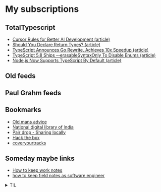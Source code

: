 # My subscriptions

## TotalTypescript

<!-- TotalTypescript:START -->
- [Cursor Rules for Better AI Development &lpar;article&rpar;](https://www.totaltypescript.com/cursor-rules-for-better-ai-development)
- [Should You Declare Return Types? &lpar;article&rpar;](https://www.totaltypescript.com/should-you-declare-return-types)
- [TypeScript Announces Go Rewrite, Achieves 10x Speedup &lpar;article&rpar;](https://www.totaltypescript.com/typescript-announces-go-rewrite)
- [TypeScript 5.8 Ships --erasableSyntaxOnly To Disable Enums &lpar;article&rpar;](https://www.totaltypescript.com/erasable-syntax-only)
- [Node.js Now Supports TypeScript By Default &lpar;article&rpar;](https://www.totaltypescript.com/typescript-is-coming-to-node-23)
<!-- TotalTypescript:END -->


## Old feeds
<!-- old-sub:START -->
<!-- old-sub:END -->

## Paul Grahm feeds

<!-- paulgraham:START -->
<!-- paulgraham:END -->

## Bookmarks

- [Old mans advice](https://www.youtube.com/watch?v=9fvETktnaRw)
- [National digital library of India](https://ndl.iitkgp.ac.in/)
- [Pair drop - Sharing locally](https://pairdrop.net/)
- [Hack the box](https://www.hackthebox.com/hacker)
- [coveryourtracks](https://coveryourtracks.eff.org/learn)


## Someday maybe links

- [How to keep work notes](https://duckduckgo.com/?q=how+to+keep+work+notes&t=ffab&atb=v393-7&ia=web)
- [how to keep field notes as software engineer](https://duckduckgo.com/?q=how+to+keep+field+notes+as+software+engineer&t=ffab&atb=v393-7&ia=web)

<details>
  <summary>TIL</summary>
<ul>
<li><a href="https://developer.mozilla.org/en-US/docs/Web/API/MutationObserver">MutationObserver</a></li>
</ul>
</details>
